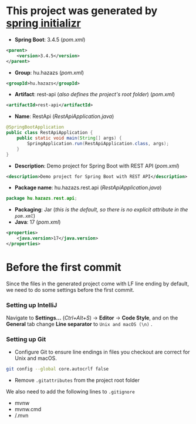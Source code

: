 # This project was generated by [spring initializr](https://start.spring.io/index.html)

- **Spring Boot**: 3.4.5 (*pom.xml*)
```xml
<parent>
    <version>3.4.5</version>
</parent>
```
- **Group**: hu.hazazs (*pom.xml*)
```xml
<groupId>hu.hazazs</groupId>
```
- **Artifact**: rest-api (*also defines the project's root folder*)  (*pom.xml*)
```xml
<artifactId>rest-api</artifactId>
```
- **Name**: RestApi (*RestApiApplication.java*)
```java
@SpringBootApplication
public class RestApiApplication {
    public static void main(String[] args) {
        SpringApplication.run(RestApiApplication.class, args);
    }
}
```
- **Description**: Demo project for Spring Boot with REST API  (*pom.xml*)
```xml
<description>Demo project for Spring Boot with REST API</description>
```
- **Package name**: hu.hazazs.rest.api (*RestApiApplication.java*)
```java
package hu.hazazs.rest.api;
```
- **Packaging**: Jar (*this is the default, so there is no explicit attribute in the ```pom.xml```*)
- **Java**: 17  (*pom.xml*)
```xml
<properties>
    <java.version>17</java.version>
</properties>
```

# Before the first commit

Since the files in the generated project come with LF line ending by default, we need to do some settings before the first commit.

### Setting up IntelliJ

Navigate to **Settings...** (*Ctrl+Alt+S*) → **Editor** → **Code Style**, and on the **General** tab change **Line separator** to
```Unix and macOS (\n)```
.

### Setting up Git

- Configure Git to ensure line endings in files you checkout are correct for Unix and macOS.
```bash
git config --global core.autocrlf false
```
- Remove ```.gitattributes``` from the project root folder

We also need to add the following lines to ```.gitignore```
- mvnw
- mvnw.cmd
- /.mvn